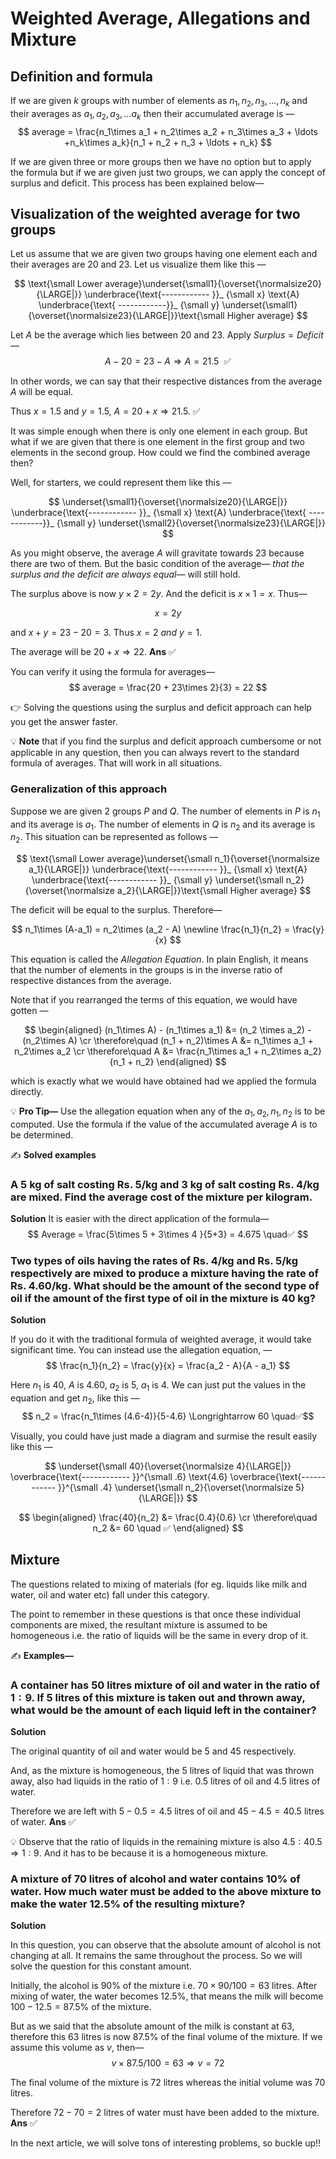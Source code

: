 # Weighted Average, Allegations and Mixture

## Definition and formula

If we are given $k$ groups with number of elements as $n_1, n_2, n_3, \ldots, n_k$ and their averages as $a_1, a_2, a_3, \ldots a_k$ then their accumulated average is &mdash;
$$ average = \frac{n_1\times a_1 + n_2\times a_2 + n_3\times a_3 + \ldots +n_k\times a_k}{n_1 + n_2 + n_3 + \ldots + n_k} $$

If we are given three or more groups then we have no option but to apply the formula but if we are given just two groups, we can apply the concept of surplus and deficit. This process has been explained below&mdash;

## Visualization of the weighted average for two groups

Let us assume that we are given two groups having one element each and their averages are $20$ and $23$. Let us visualize them like this &mdash;

$$
\text{\small Lower average}\underset{\small1}{\overset{\normalsize20}{\LARGE|}}
    \underbrace{\text{------------ }}_ {\small x}
        \text{A}
    \underbrace{\text{ ------------}}_ {\small y}
\underset{\small1}{\overset{\normalsize23}{\LARGE|}}\text{\small Higher average}
$$

Let $A$ be the average which lies between $20$ and $23$. Apply $Surplus = Deficit$&mdash;
$$ A - 20 = 23 - A \Longrightarrow A = 21.5 ~~✅$$

In other words, we can say that their respective distances from the average $A$ will be equal.

Thus $x=1.5$ and $y=1.5$, $A = 20+x\Longrightarrow 21.5$. ✅

It was simple enough when there is only one element in each group. But what if we are given that there is one element in the first group and two elements in the second group. How could we find the combined average then?

Well, for starters, we could represent them like this &mdash;

$$
\underset{\small1}{\overset{\normalsize20}{\LARGE|}}
    \underbrace{\text{------------ }}_ {\small x}
        \text{A}
    \underbrace{\text{ ------------}}_ {\small y}
\underset{\small2}{\overset{\normalsize23}{\LARGE|}}
$$

As you might observe, the average $A$ will gravitate towards $23$ because there are two of them. But the basic condition of the average&mdash; _that the surplus and the deficit are always equal_&mdash; will still hold.

The surplus above is now $y\times 2 = 2y$. And the deficit is $x\times 1 = x$. Thus&mdash;

$$ x = 2y $$

and $x + y = 23-20 = 3$. Thus $x = 2~ and~ y = 1$.

The average will be $20 + x \Longrightarrow 22$. **Ans** ✅

You can verify it using the formula for averages&mdash;
$$ average = \frac{20 + 23\times 2}{3} = 22 $$

👉 Solving the questions using the surplus and deficit approach can help you get the answer faster.

💡 **Note** that if you find the surplus and deficit approach cumbersome or not applicable in any question, then you can always revert to the standard formula of averages. That will work in all situations.

### Generalization of this approach

Suppose we are given $2$ groups $P$ and $Q$. The number of elements in $P$ is $n_1$ and its average is $a_1$. The number of elements in $Q$ is $n_2$ and its average is $n_2$. This situation can be represented as follows &mdash;

$$
\text{\small Lower average}\underset{\small n_1}{\overset{\normalsize a_1}{\LARGE|}}
    \underbrace{\text{------------ }}_ {\small x}
        \text{A}
    \underbrace{\text{------------ }}_ {\small y}
\underset{\small n_2}{\overset{\normalsize a_2}{\LARGE|}}\text{\small Higher average}
$$

The deficit will be equal to the surplus. Therefore&mdash;

$$
n_1\times (A-a_1) = n_2\times (a_2 - A) \newline
\frac{n_1}{n_2} = \frac{y}{x}
$$

This equation is called the _Allegation Equation_. In plain English, it means that the number of elements in the groups is in the inverse ratio of respective distances from the average.

Note that if you rearranged the terms of this equation, we would have gotten &mdash;

$$
\begin{aligned}
(n_1\times A) - (n_1\times a_1) &= (n_2 \times a_2) - (n_2\times A) \cr
\therefore\quad (n_1 + n_2)\times A &= n_1\times a_1 + n_2\times a_2 \cr
\therefore\quad A &= \frac{n_1\times a_1 + n_2\times a_2}{n_1 + n_2}
\end{aligned}
$$

which is exactly what we would have obtained had we applied the formula directly.

💡 **Pro Tip&mdash;** Use the allegation equation when any of the $a_1, a_2, n_1, n_2$ is to be computed. Use the formula if the value of the accumulated average $A$ is to be determined.

✍️ **Solved examples**

### A 5 kg of salt costing Rs. 5/kg and 3 kg of salt costing Rs. 4/kg are mixed. Find the average cost of the mixture per kilogram.

**Solution**
It is easier with the direct application of the formula&mdash;
$$ Average = \frac{5\times 5 + 3\times 4 }{5+3} = 4.675 \quad✅ $$

### Two types of oils having the rates of Rs. 4/kg and Rs. 5/kg respectively are mixed to produce a mixture having the rate of Rs. 4.60/kg. What should be the amount of the second type of oil if the amount of the first type of oil in the mixture is 40 kg?

**Solution**

If you do it with the traditional formula of weighted average, it would take significant time. You can instead use the allegation equation, &mdash;
$$ \frac{n_1}{n_2} = \frac{y}{x} = \frac{a_2 - A}{A - a_1} $$

Here $n_1$ is $40$, $A$ is $4.60$, $a_2$ is $5$, $a_1$ is $4$. We can just put the values in the equation and get $n_2$, like this &mdash;
$$ n_2 = \frac{n_1\times (4.6-4)}{5-4.6} \Longrightarrow 60 \quad✅$$

Visually, you could have just made a diagram and surmise the result easily like this &mdash;

$$
\underset{\small 40}{\overset{\normalsize 4}{\LARGE|}}
    \overbrace{\text{------------ }}^{\small .6}
        \text{4.6}
    \overbrace{\text{------------ }}^{\small .4}
\underset{\small n_2}{\overset{\normalsize 5}{\LARGE|}}
$$

$$
\begin{aligned}
\frac{40}{n_2} &= \frac{0.4}{0.6} \cr
\therefore\quad n_2 &= 60 \quad ✅
\end{aligned}
$$

## Mixture

The questions related to mixing of materials (for eg. liquids like milk and water, oil and water etc) fall under this category.

The point to remember in these questions is that once these individual components are mixed, the resultant mixture is assumed to be homogeneous i.e. the ratio of liquids will be the same in every drop of it.

✍️ **Examples&mdash;**

### A container has $50$ litres mixture of oil and water in the ratio of $1:9$. If $5$ litres of this mixture is taken out and thrown away, what would be the amount of each liquid left in the container?

**Solution**

The original quantity of oil and water would be $5$ and $45$ respectively.

And, as the mixture is homogeneous, the $5$ litres of liquid that was thrown away, also had liquids in the ratio of $1:9$ i.e. $0.5$ litres of oil and $4.5$ litres of water.

Therefore we are left with $5 - 0.5 = 4.5$ litres of oil and $45 - 4.5 = 40.5$ litres of water. **Ans** ✅

💡 Observe that the ratio of liquids in the remaining mixture is also $4.5: 40.5 \Longrightarrow 1:9$. And it has to be because it is a homogeneous mixture.

### A mixture of $70$ litres of alcohol and water contains $10\%$ of water. How much water must be added to the above mixture to make the water $12.5\%$ of the resulting mixture?

**Solution**

In this question, you can observe that the absolute amount of alcohol is not changing at all. It remains the same throughout the process. So we will solve the question for this constant amount.

Initially, the alcohol is $90\%$ of the mixture i.e. $70\times 90/100 = 63$ litres.
After mixing of water, the water becomes $12.5\%$, that means the milk will become $100-12.5 = 87.5\%$ of the mixture.

But as we said that the absolute amount of the milk is constant at $63$, therefore this $63$ litres is now $87.5\%$ of the final volume of the mixture. If we assume this volume as $v$, then&mdash;
$$ v\times 87.5/100 = 63 \Longrightarrow v = 72 $$

The final volume of the mixture is $72$ litres whereas the initial volume was $70$ litres.

Therefore $72-70 = 2$ litres of water must have been added to the mixture. **Ans** ✅

In the next article, we will solve tons of interesting problems, so buckle up!!
